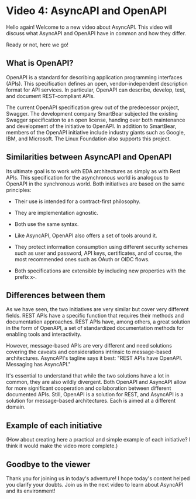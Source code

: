 # Video 4: AsyncAPI and OpenAPI

Hello again! Welcome to a new video about AsyncAPI. This video will discuss what AsyncAPI and OpenAPI have in common and how they differ. 

Ready or not, here we go! 

## What is OpenAPI?

OpenAPI is a standard for describing application programming interfaces (APIs). This specification defines an open, vendor-independent description format for API services. In particular, OpenAPI can describe, develop, test, and document REST-compliant APIs.

The current OpenAPI specification grew out of the predecessor project, Swagger. The development company SmartBear subjected the existing Swagger specification to an open license, handing over both maintenance and development of the initiative to OpenAPI. In addition to SmartBear, members of the OpenAPI initiative include industry giants such as Google, IBM, and Microsoft. The Linux Foundation also supports this project. 

## Similarities between AsyncAPI and OpenAPI

Its ultimate goal is to work with EDA architectures as simply as with Rest APIs. This specification for the asynchronous world is analogous to OpenAPI in the synchronous world. Both initiatives are based on the same principles:

- Their use is intended for a contract-first philosophy.

- They are implementation agnostic.

- Both use the same syntax. 

- Like AsyncAPI, OpenAPI also offers a set of tools around it.

- They protect information consumption using different security schemes such as user and password, API keys, certificates, and of course, the most recommended ones such as OAuth or OIDC flows.

- Both specifications are extensible by including new properties with the prefix x-.

## Differences between them

As we have seen, the two initiatives are very similar but cover very different fields. REST APIs have a specific function that requires their methods and documentation approaches. REST APIs have, among others, a great solution in the form of OpenAPI, a set of standardized documentation methods for enabling tools and interactivity.

However, message-based APIs are very different and need solutions covering the caveats and considerations intrinsic to message-based architectures. AsyncAPI's tagline says it best: "REST APIs have OpenAPI. Messaging has AsyncAPI."

It's essential to understand that while the two solutions have a lot in common, they are also wildly divergent. Both OpenAPI and AsyncAPI allow for more significant cooperation and collaboration between different documented APIs. Still, OpenAPI is a solution for REST, and AsyncAPI is a solution for message-based architectures. Each is aimed at a different domain.

## Example of each initiative

(How about creating here a practical and simple example of each initiative? I think it would make the video more complete.)

 ## Goodbye to the viewer
 
Thank you for joining us in today's adventure! I hope today's content helped you clarify your doubts. Join us in the next video to learn about AsyncAPI and its environment!
